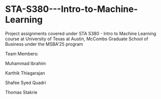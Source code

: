# STA-S380---Intro-to-Machine-Learning
Project assignments covered under STA S380 - Intro to Machine Learning course at University of Texas at Austin, McCombs Graduate School of Business under the MSBA'25 program

Team Members:

Muhammad Ibrahim

Karthik Thiagarajan 

Shafee Syed Quadri

Thomas Stakrie
